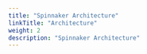 ```yaml
---
title: "Spinnaker Architecture"
linkTitle: "Architecture"
weight: 2
description: "Spinnaker Architecture"
---
```

